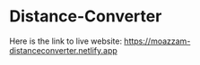 # Distance-Converter

Here is the link to live website:
https://moazzam-distanceconverter.netlify.app
